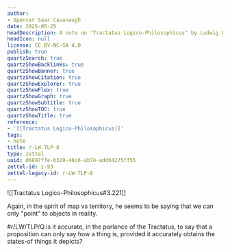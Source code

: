 ```yaml
---
author:
- Spencer Saar Cavanaugh
date: 2025-05-25
headDescription: A note on "Tractatus Logico-Philosophicus" by Ludwig Wittgenstein
headIcon: null
license: CC BY-NC-SA 4.0
publish: true
quartzSearch: true
quartzShowBacklinks: true
quartzShowBanner: true
quartzShowCitation: true
quartzShowExplorer: true
quartzShowFlex: true
quartzShowGraph: true
quartzShowSubtitle: true
quartzShowTOC: true
quartzShowTitle: true
reference:
- '[[Tractatus Logico-Philosophicus]]'
tags:
- note
title: r-LW-TLP-8
type: zettel
uuid: d6897ffe-b329-46c6-ab74-addb4275ff55
zettel-id: z-93
zettel-legacy-id: r-LW-TLP-8
---
```

![[Tractatus Logico-Philosophicus#3.221]]

Again, in the spirit of map vs territory, he seems to be saying that we can only "point" to objects in reality.

#r/LW/TLP/Q is it accurate, in the parlance of the Tractatus, to say that a proposition can only say how a thing is, provided it accurately obtains the states-of things it depicts?